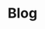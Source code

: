 ---
title: Blog
intro_text: Articles on various topics such as [coding](/categories/coding), [tools](/categories/tools) and sometimes [tutorials](/categories/tutorial) 
---